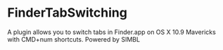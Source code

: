 FinderTabSwitching
==================

A plugin allows you to switch tabs in Finder.app on OS X 10.9 Mavericks with CMD+num shortcuts. Powered by SIMBL
